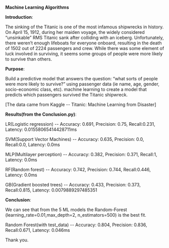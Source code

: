 **Machine Learning Algorithms**

**Introduction**:

The sinking of the Titanic is one of the most infamous shipwrecks in history.
On April 15, 1912, during her maiden voyage, the widely considered “unsinkable” RMS Titanic sank after colliding with an iceberg. Unfortunately, there weren’t enough lifeboats for everyone onboard, resulting in the death of 1502 out of 2224 passengers and crew.
While there was some element of luck involved in surviving, it seems some groups of people were more likely to survive than others.

**Purpose**:

Build a predictive model that answers the question: “what sorts of people were more likely to survive?” using passenger data (ie name, age, gender, socio-economic class, etc).
machine learning to create a model that predicts which passengers survived the Titanic shipwreck.

[The data came from Kaggle -- Titanic: Machine Learning from Disaster]

**Results(from the Conclusion.py)**:

LR(Logistic regression) -- Accuracy: 0.691, Precision: 0.75, Recall:0.231, Latency: 0.01558065414428711ms

SVM(Support Vector Machines) -- Accuracy: 0.635, Precision: 0.0, Recall:0.0, Latency: 0.0ms

MLP(Multilayer perception) -- Accuracy: 0.382, Precision: 0.371, Recall:1, Latency: 0.0ms

RF(Random forest) -- Accuracy: 0.742, Precision: 0.744, Recall:0.446, Latency: 0.0ms

GB(Gradient boosted trees) -- Accuracy: 0.433, Precision: 0.373, Recall:0.815, Latency: 0.0079889297485351

**Conclusion**:

We can see that from the 5 ML models the Random-Forest (learning_rate=0.01,max_depth=2, n_estimators=500) is the best fit. 

Random Forest(with test_data) -- Accuracy: 0.804, Precision: 0.836, Recall:0.671, Latency: 0.046ms

Thank you.
